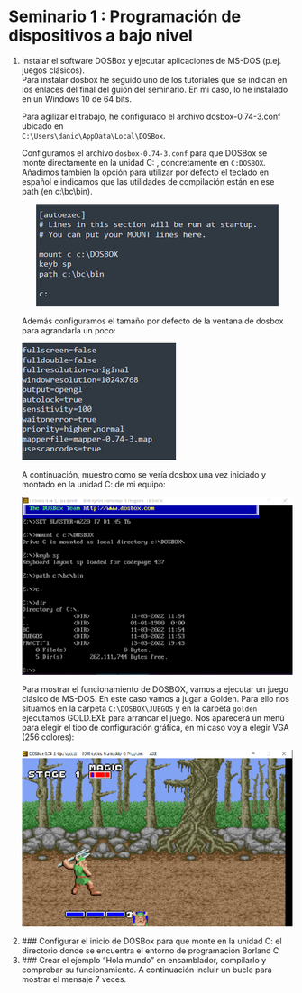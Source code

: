 # Seminario 1 : Programación de dispositivos a bajo nivel


<ol>
  <li> Instalar el software DOSBox y ejecutar aplicaciones de MS-DOS (p.ej. juegos clásicos). </li>
  Para instalar dosbox he seguido uno de los tutoriales que se indican en los enlaces del final del guión
  del seminario. En mi caso, lo he instalado en un Windows 10 de 64 bits.
  
  Para agilizar el trabajo, he configurado el archivo dosbox-0.74-3.conf ubicado en   
 `C:\Users\danic\AppData\Local\DOSBox`. 
  
  Configuramos el archivo `dosbox-0.74-3.conf` para que DOSBox se monte directamente en la unidad C: , 
  concretamente en `C:DOSBOX`. Añadimos tambien la opción para utilizar por defecto el teclado en español e
  indicamos que las utilidades de compilación están en ese path (en c:\bc\bin).
  
  <p align="center">
    <img src="img/captura_1.png">
  <p>
  
  Además configuramos el tamaño por defecto de la ventana de dosbox para agrandarla un poco:


  ![](img/captura_2.png)

  A continuación, muestro como se vería dosbox una vez iniciado y montado en la unidad C: de mi 
  equipo:

  ![](img/captura_3.png)

  Para mostrar el funcionamiento de DOSBOX, vamos a ejecutar un juego clásico de MS-DOS. En este caso
  vamos a jugar a Golden. Para ello nos situamos en la carpeta `C:\DOSBOX\JUEGOS` y en la carpeta `golden`
  ejecutamos GOLD.EXE para arrancar el juego. Nos aparecerá un menú para elegir el tipo de configuración
  gráfica, en mi caso voy a elegir VGA (256 colores):

  ![](img/captura_4.png)

  
  <li> ### Configurar el inicio de DOSBox para que monte en la unidad C: el directorio donde se 
encuentra el entorno de programación Borland C </li>
  <li>### Crear el ejemplo “Hola mundo” en ensamblador, compilarlo y comprobar su 
funcionamiento. A continuación incluir un bucle para mostrar el mensaje 7 veces.</li>
</ol>
